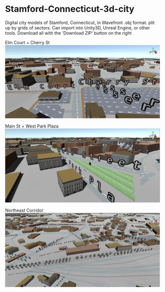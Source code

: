 # Stamford-Connecticut-3d-city
Digital city models of Stamford, Connecticut, in Wavefront .obj format. plit up by grids of sectors. Can import into Unity3D, Unreal Engine, or other tools. Download all with the 'Download ZIP' button on the right

Elm Court + Cherry St
![alt tag](https://github.com/senseearth/Stamford-Connecticut-3d-city/blob/master/screenshot1.PNG)

Main St + West Park Plaza
![alt tag](https://github.com/senseearth/Stamford-Connecticut-3d-city/blob/master/screenshot2.PNG)

Northeast Corridor
![alt tag](https://github.com/senseearth/Stamford-Connecticut-3d-city/blob/master/screenshot3.PNG)
